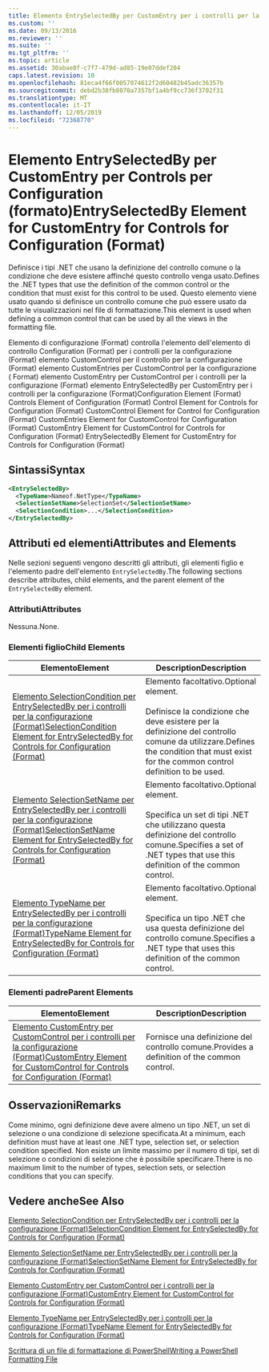 ```yaml
---
title: Elemento EntrySelectedBy per CustomEntry per i controlli per la configurazione (Format) | Microsoft Docs
ms.custom: ''
ms.date: 09/13/2016
ms.reviewer: ''
ms.suite: ''
ms.tgt_pltfrm: ''
ms.topic: article
ms.assetid: 30abae8f-c7f7-479d-ad85-19e07ddef204
caps.latest.revision: 10
ms.openlocfilehash: 81eca4f66f0057074612f2d60482b45adc36357b
ms.sourcegitcommit: debd2b38fb8070a7357bf1a4bf9cc736f3702f31
ms.translationtype: MT
ms.contentlocale: it-IT
ms.lasthandoff: 12/05/2019
ms.locfileid: "72368770"
---
```

# <a name="entryselectedby-element-for-customentry-for-controls-for-configuration-format"></a><span data-ttu-id="fc674-102">Elemento EntrySelectedBy per CustomEntry per Controls per Configuration (formato)</span><span class="sxs-lookup"><span data-stu-id="fc674-102">EntrySelectedBy Element for CustomEntry for Controls for Configuration (Format)</span></span>

<span data-ttu-id="fc674-103">Definisce i tipi .NET che usano la definizione del controllo comune o la condizione che deve esistere affinché questo controllo venga usato.</span><span class="sxs-lookup"><span data-stu-id="fc674-103">Defines the .NET types that use the definition of the common control or the condition that must exist for this control to be used.</span></span> <span data-ttu-id="fc674-104">Questo elemento viene usato quando si definisce un controllo comune che può essere usato da tutte le visualizzazioni nel file di formattazione.</span><span class="sxs-lookup"><span data-stu-id="fc674-104">This element is used when defining a common control that can be used by all the views in the formatting file.</span></span>

<span data-ttu-id="fc674-105">Elemento di configurazione (Format) controlla l'elemento dell'elemento di controllo Configuration (Format) per i controlli per la configurazione (Format) elemento CustomControl per il controllo per la configurazione (Format) elemento CustomEntries per CustomControl per la configurazione ( Format) elemento CustomEntry per CustomControl per i controlli per la configurazione (Format) elemento EntrySelectedBy per CustomEntry per i controlli per la configurazione (Format)</span><span class="sxs-lookup"><span data-stu-id="fc674-105">Configuration Element (Format) Controls Element of Configuration (Format) Control Element for Controls for Configuration (Format) CustomControl Element for Control for Configuration (Format) CustomEntries Element for CustomControl for Configuration (Format) CustomEntry Element for CustomControl for Controls for Configuration (Format) EntrySelectedBy Element for CustomEntry for Controls for Configuration (Format)</span></span>

## <a name="syntax"></a><span data-ttu-id="fc674-106">Sintassi</span><span class="sxs-lookup"><span data-stu-id="fc674-106">Syntax</span></span>

```xml
<EntrySelectedBy>
  <TypeName>Nameof.NetType</TypeName>
  <SelectionSetName>SelectionSet</SelectionSetName>
  <SelectionCondition>...</SelectionCondition>
</EntrySelectedBy>
```

## <a name="attributes-and-elements"></a><span data-ttu-id="fc674-107">Attributi ed elementi</span><span class="sxs-lookup"><span data-stu-id="fc674-107">Attributes and Elements</span></span>

<span data-ttu-id="fc674-108">Nelle sezioni seguenti vengono descritti gli attributi, gli elementi figlio e l'elemento padre dell'elemento `EntrySelectedBy`.</span><span class="sxs-lookup"><span data-stu-id="fc674-108">The following sections describe attributes, child elements, and the parent element of the `EntrySelectedBy` element.</span></span>

### <a name="attributes"></a><span data-ttu-id="fc674-109">Attributi</span><span class="sxs-lookup"><span data-stu-id="fc674-109">Attributes</span></span>

<span data-ttu-id="fc674-110">Nessuna.</span><span class="sxs-lookup"><span data-stu-id="fc674-110">None.</span></span>

### <a name="child-elements"></a><span data-ttu-id="fc674-111">Elementi figlio</span><span class="sxs-lookup"><span data-stu-id="fc674-111">Child Elements</span></span>

|<span data-ttu-id="fc674-112">Elemento</span><span class="sxs-lookup"><span data-stu-id="fc674-112">Element</span></span>|<span data-ttu-id="fc674-113">Description</span><span class="sxs-lookup"><span data-stu-id="fc674-113">Description</span></span>|
|-------------|-----------------|
|[<span data-ttu-id="fc674-114">Elemento SelectionCondition per EntrySelectedBy per i controlli per la configurazione (Format)</span><span class="sxs-lookup"><span data-stu-id="fc674-114">SelectionCondition Element for EntrySelectedBy for Controls for Configuration (Format)</span></span>](./selectioncondition-element-for-entryselectedby-for-controls-for-configuration-format.md)|<span data-ttu-id="fc674-115">Elemento facoltativo.</span><span class="sxs-lookup"><span data-stu-id="fc674-115">Optional element.</span></span><br /><br /> <span data-ttu-id="fc674-116">Definisce la condizione che deve esistere per la definizione del controllo comune da utilizzare.</span><span class="sxs-lookup"><span data-stu-id="fc674-116">Defines the condition that must exist for the common control definition to be used.</span></span>|
|[<span data-ttu-id="fc674-117">Elemento SelectionSetName per EntrySelectedBy per i controlli per la configurazione (Format)</span><span class="sxs-lookup"><span data-stu-id="fc674-117">SelectionSetName Element for EntrySelectedBy for Controls for Configuration (Format)</span></span>](./selectionsetname-element-for-selectioncondition-for-controls-for-configuration-format.md)|<span data-ttu-id="fc674-118">Elemento facoltativo.</span><span class="sxs-lookup"><span data-stu-id="fc674-118">Optional element.</span></span><br /><br /> <span data-ttu-id="fc674-119">Specifica un set di tipi .NET che utilizzano questa definizione del controllo comune.</span><span class="sxs-lookup"><span data-stu-id="fc674-119">Specifies a set of .NET types that use this definition of the common control.</span></span>|
|[<span data-ttu-id="fc674-120">Elemento TypeName per EntrySelectedBy per i controlli per la configurazione (Format)</span><span class="sxs-lookup"><span data-stu-id="fc674-120">TypeName Element for EntrySelectedBy for Controls for Configuration (Format)</span></span>](./typename-element-for-entryselectedby-for-controls-for-configuration-format.md)|<span data-ttu-id="fc674-121">Elemento facoltativo.</span><span class="sxs-lookup"><span data-stu-id="fc674-121">Optional element.</span></span><br /><br /> <span data-ttu-id="fc674-122">Specifica un tipo .NET che usa questa definizione del controllo comune.</span><span class="sxs-lookup"><span data-stu-id="fc674-122">Specifies a .NET type that uses this definition of the common control.</span></span>|

### <a name="parent-elements"></a><span data-ttu-id="fc674-123">Elementi padre</span><span class="sxs-lookup"><span data-stu-id="fc674-123">Parent Elements</span></span>

|<span data-ttu-id="fc674-124">Elemento</span><span class="sxs-lookup"><span data-stu-id="fc674-124">Element</span></span>|<span data-ttu-id="fc674-125">Description</span><span class="sxs-lookup"><span data-stu-id="fc674-125">Description</span></span>|
|-------------|-----------------|
|[<span data-ttu-id="fc674-126">Elemento CustomEntry per CustomControl per i controlli per la configurazione (Format)</span><span class="sxs-lookup"><span data-stu-id="fc674-126">CustomEntry Element for CustomControl for Controls for Configuration (Format)</span></span>](./customentry-element-for-customcontrol-for-controls-for-configuration-format.md)|<span data-ttu-id="fc674-127">Fornisce una definizione del controllo comune.</span><span class="sxs-lookup"><span data-stu-id="fc674-127">Provides a definition of the common control.</span></span>|

## <a name="remarks"></a><span data-ttu-id="fc674-128">Osservazioni</span><span class="sxs-lookup"><span data-stu-id="fc674-128">Remarks</span></span>

<span data-ttu-id="fc674-129">Come minimo, ogni definizione deve avere almeno un tipo .NET, un set di selezione o una condizione di selezione specificata.</span><span class="sxs-lookup"><span data-stu-id="fc674-129">At a minimum, each definition must have at least one .NET type, selection set, or selection condition specified.</span></span> <span data-ttu-id="fc674-130">Non esiste un limite massimo per il numero di tipi, set di selezione o condizioni di selezione che è possibile specificare.</span><span class="sxs-lookup"><span data-stu-id="fc674-130">There is no maximum limit to the number of types, selection sets, or selection conditions that you can specify.</span></span>

## <a name="see-also"></a><span data-ttu-id="fc674-131">Vedere anche</span><span class="sxs-lookup"><span data-stu-id="fc674-131">See Also</span></span>

[<span data-ttu-id="fc674-132">Elemento SelectionCondition per EntrySelectedBy per i controlli per la configurazione (Format)</span><span class="sxs-lookup"><span data-stu-id="fc674-132">SelectionCondition Element for EntrySelectedBy for Controls for Configuration (Format)</span></span>](./selectioncondition-element-for-entryselectedby-for-controls-for-configuration-format.md)

[<span data-ttu-id="fc674-133">Elemento SelectionSetName per EntrySelectedBy per i controlli per la configurazione (Format)</span><span class="sxs-lookup"><span data-stu-id="fc674-133">SelectionSetName Element for EntrySelectedBy for Controls for Configuration (Format)</span></span>](./selectionsetname-element-for-selectioncondition-for-controls-for-configuration-format.md)

[<span data-ttu-id="fc674-134">Elemento CustomEntry per CustomControl per i controlli per la configurazione (Format)</span><span class="sxs-lookup"><span data-stu-id="fc674-134">CustomEntry Element for CustomControl for Controls for Configuration (Format)</span></span>](./customentry-element-for-customcontrol-for-controls-for-configuration-format.md)

[<span data-ttu-id="fc674-135">Elemento TypeName per EntrySelectedBy per i controlli per la configurazione (Format)</span><span class="sxs-lookup"><span data-stu-id="fc674-135">TypeName Element for EntrySelectedBy for Controls for Configuration (Format)</span></span>](./typename-element-for-selectioncondition-for-controls-for-configuration-format.md)

[<span data-ttu-id="fc674-136">Scrittura di un file di formattazione di PowerShell</span><span class="sxs-lookup"><span data-stu-id="fc674-136">Writing a PowerShell Formatting File</span></span>](./writing-a-powershell-formatting-file.md)
